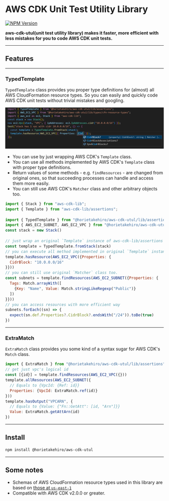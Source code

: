 # AWS CDK Unit Test Utility Library

<p align="left">
    <a href="https://www.npmjs.com/package/@horietakehiro/aws-cdk-utul?activeTab=readme" > 
        <img alt="NPM Version" src="https://img.shields.io/npm/v/%40horietakehiro%2Faws-cdk-utul">
   </a>
</p>

**aws-cdk-utul(unit test utility library) makes it faster, more efficient with less mistakes for you to code AWS CDK unit tests.**

---

## Features

---

### TypedTemplate

`TypedTemplate` class provides you proper type definitions for (almost) all AWS CloudFormation resource types. So you can easily and quickly code AWS CDK unit tests without trivial mistakes and googling.

![type-hinting-1](./docs/type-hinting-1.png)

- You can use by just wrapping AWS CDK's `Template` class.
- You can use all methods implemented by AWS CDK's `Template` class with proper type definitions.
- Return values of some methods - e.g. `findResources` - are changed from original ones, so that succeeding processes can handle and access them more easily.
- You can still use AWS CDK's `Matcher` class and other arbitrary objects too.

```js
import { Stack } from "aws-cdk-lib";
import { Template } from "aws-cdk-lib/assertions";

import { TypedTemplate } from "@horietakehiro/aws-cdk-utul/lib/assertions";
import { AWS_EC2_SUBNET, AWS_EC2_VPC } from "@horietakehiro/aws-cdk-utul/lib/types/cfn-resource-types";
const stack = new Stack()

// just wrap an original `Template` instance of aws-cdk-lib/assertions
const template = TypedTemplate.fromStack(stack)
// you can execute all method implemented in original `Template` instance
template.hasResource(AWS_EC2_VPC({Properties: {
  CidrBlock: "10.0.0.0/16"
}}))
// you can still use original `Matcher` class too.
const subnets = template.findResources(AWS_EC2_SUBNET({Properties: {
  Tags: Match.arrayWith([
    {Key: "Name", Value: Match.stringLikeRegexp("Public")}
  ])
}}))
// you can access resources with more efficient way
subnets.forEach((sn) => { 
  expect(sn.def.Properties?.CidrBlock?.endsWith("/24")).toBe(true)
})
```

---

### ExtraMatch

`ExtraMatch` class provides you some kind of a syntax sugar for AWS CDK's `Match` class.

```js
import { ExtraMatch } from "@horietakehiro/aws-cdk-utul/lib/assertions"
// get just vpc's logical id
const [{id}] = template.findResources(AWS_EC2_VPC({}))
template.allResources(AWS_EC2_SUBNET({
  // Equals to {VpcId: {Ref: id}}
  Properties: {VpcId: ExtraMatch.ref(id)}
}))
template.hasOutput("VPCARN", {
  // Equals to {Value: {"Fn::GetAtt": [id, "Arn"]}}
  Value: ExtraMatch.getAttArn(id)
})
```

---

## Install

```bash
npm install @horietakehiro/aws-cdk-utul
```

---

## Some notes

- Schemas of AWS CloudFormation resource types used in this library are based on [those at `us-east-1`](https://docs.aws.amazon.com/ja_jp/AWSCloudFormation/latest/UserGuide/resource-type-schemas.html)
- Compatible with AWS CDK v2.0.0 or greater.
